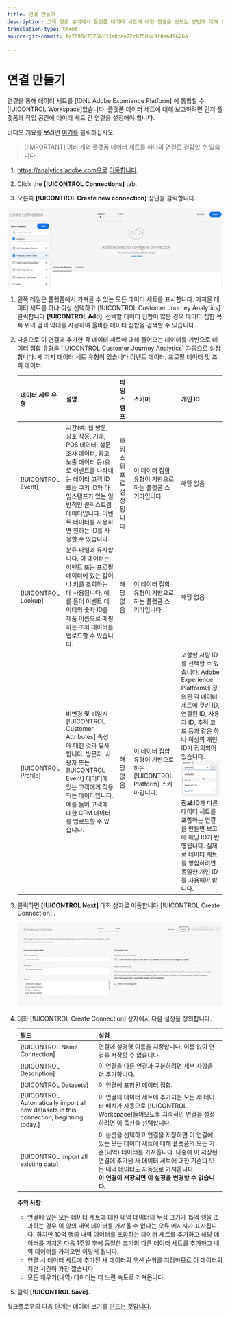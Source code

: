```yaml
---
title: 연결 만들기
description: 고객 경로 분석에서 플랫폼 데이터 세트에 대한 연결을 만드는 방법에 대해 설명합니다.
translation-type: tm+mt
source-git-commit: fa7898d73756c33a0bae22c8758bc9f0a649626a

---
```



# 연결 만들기

연결을 통해 데이터 세트를 [!DNL Adobe Experience Platform] 에 통합할 수 [!UICONTROL Workspace]있습니다. 플랫폼 데이터 세트에 대해 보고하려면 먼저 플랫폼과 작업 공간에 데이터 세트 간 연결을 설정해야 합니다.

비디오 개요를 보려면 [여기를](https://docs.adobe.com/content/help/en/platform-learn/tutorials/cja/connecting-customer-journey-analytics-to-data-sources-in-platform.html) 클릭하십시오.

>[!IMPORTANT] 여러 개의 플랫폼 데이터 세트를 하나의 연결로 결합할 수 있습니다.

1. https://analytics.adobe.com으로 [이동합니다](https://analytics.adobe.com).

1. Click the **[!UICONTROL Connections]** tab.

1. 오른쪽 **[!UICONTROL Create new connection]** 상단을 클릭합니다.

![연결 생성](assets/create-connection.png)

1. 왼쪽 레일은 플랫폼에서 가져올 수 있는 모든 데이터 세트를 표시합니다. 가져올 데이터 세트를 하나 이상 선택하고 [!UICONTROL Customer Journey Analytics] 클릭합니다 **[!UICONTROL Add]**. 선택할 데이터 집합이 많은 경우 데이터 집합 목록 위의 검색 막대를 사용하여 올바른 데이터 집합을 검색할 수 있습니다.

1. 다음으로 이 연결에 추가한 각 데이터 세트에 대해 들어오는 데이터를 기반으로 데이터 집합 유형을 [!UICONTROL Customer Journey Analytics] 자동으로 설정합니다. 세 가지 데이터 세트 유형이 있습니다.이벤트 데이터, 프로필 데이터 및 조회 데이터.

   | 데이터 세트 유형 | 설명 | 타임스탬프 | 스키마 | 개인 ID |
   |---|---|---|---|---|
   | [!UICONTROL Event] | 시간(예: 웹 방문, 상호 작용, 거래, POS 데이터, 설문 조사 데이터, 광고 노출 데이터 등)으로 이벤트를 나타내는 데이터 고객 ID 또는 쿠키 ID와 타임스탬프가 있는 일반적인 클릭스트림 데이터입니다. 이벤트 데이터를 사용하면 원하는 ID를 사용할 수 있습니다. | 타임스탬프로 설정됩니다. | 이 데이터 집합 유형이 기반으로 하는 플랫폼 스키마입니다. | 해당 없음 |
   | [!UICONTROL Lookup] | 분류 파일과 유사합니다. 이 데이터는 이벤트 또는 프로필 데이터에 있는 값이나 키를 조회하는 데 사용됩니다. 예를 들어 이벤트 데이터의 숫자 ID를 제품 이름으로 매핑하는 조회 데이터를 업로드할 수 있습니다. | 해당 없음 | 이 데이터 집합 유형이 기반으로 하는 플랫폼 스키마입니다. | 해당 없음 |
   | [!UICONTROL Profile] | 비변경 및 비임시 [!UICONTROL Customer Attributes] 속성에 대한 것과 유사합니다. 방문자, 사용자 또는 [!UICONTROL Event] 데이터에 있는 고객에게 적용되는 데이터입니다. 예를 들어 고객에 대한 CRM 데이터를 업로드할 수 있습니다. | 해당 없음 | 이 데이터 집합 유형이 기반으로 하는 [!UICONTROL Platform] 스키마입니다. | 포함할 사람 ID를 선택할 수 있습니다. Adobe Experience Platform에 정의된 각 데이터 세트에 쿠키 ID, 연결된 ID, 사용자 ID, 추적 코드 등과 같은 하나 이상의 개인 ID가 정의되어 있습니다.<br>![개인](assets/person-id.png)**정보&#x200B;**:ID가 다른 데이터 세트를 포함하는 연결을 만들면 보고에 해당 ID가 반영됩니다. 실제로 데이터 세트를 병합하려면 동일한 개인 ID를 사용해야 합니다. |

1. 클릭하면 **[!UICONTROL Next]** 대화 상자로 이동합니다 [!UICONTROL Create Connection] .

   ![연결 생성](assets/create-connection2.png)

1. 대화 [!UICONTROL Create Connection] 상자에서 다음 설정을 정의합니다.

   | 필드 | 설명 |
   |---|---|
   | [!UICONTROL Name Connection] | 연결에 설명형 이름을 지정합니다. 이름 없이 연결을 저장할 수 없습니다. |
   | [!UICONTROL Description] | 이 연결을 다른 연결과 구분하려면 세부 사항을 더 추가합니다. |
   | [!UICONTROL Datasets] | 이 연결에 포함된 데이터 집합. |
   | [!UICONTROL Automatically import all new datasets in this connection, beginning today.] | 이 연결의 데이터 세트에 추가되는 모든 새 데이터 배치가 자동으로 [!UICONTROL Workspace]들어오도록 지속적인 연결을 설정하려면 이 옵션을 선택합니다. |
   | [!UICONTROL Import all existing data] | 이 옵션을 선택하고 연결을 저장하면 이 연결에 있는 모든 데이터 세트에 대해 플랫폼의 모든 기존(내역) 데이터를 가져옵니다. 나중에 이 저장된 연결에 추가된 새 데이터 세트에 대한 기존의 모든 내역 데이터도 자동으로 가져옵니다. <br>**이 연결이 저장되면 이 설정을 변경할 수 없습니다.** |

   **주의 사항:**

   * 연결에 있는 모든 데이터 세트에 대한 내역 데이터의 누적 크기가 15억 행을 초과하는 경우 이 양의 내역 데이터를 가져올 수 없다는 오류 메시지가 표시됩니다. 하지만 10억 행의 내역 데이터를 포함하는 데이터 세트를 추가하고 해당 데이터를 가져온 다음 1주일 후에 동일한 크기의 다른 데이터 세트를 추가하고 내역 데이터를 가져오면 이렇게 됩니다.
   * 연결 시 데이터 세트에 추가된 새 데이터의 우선 순위를 지정하므로 이 데이터의 지연 시간이 가장 짧습니다.
   * 모든 채우기(내역) 데이터는 더 느린 속도로 가져옵니다.

1. 클릭 **[!UICONTROL Save]**.

워크플로우의 다음 단계는 데이터 보기를 [만드는 것입니다](/help/data-views/create-dataview.md).
